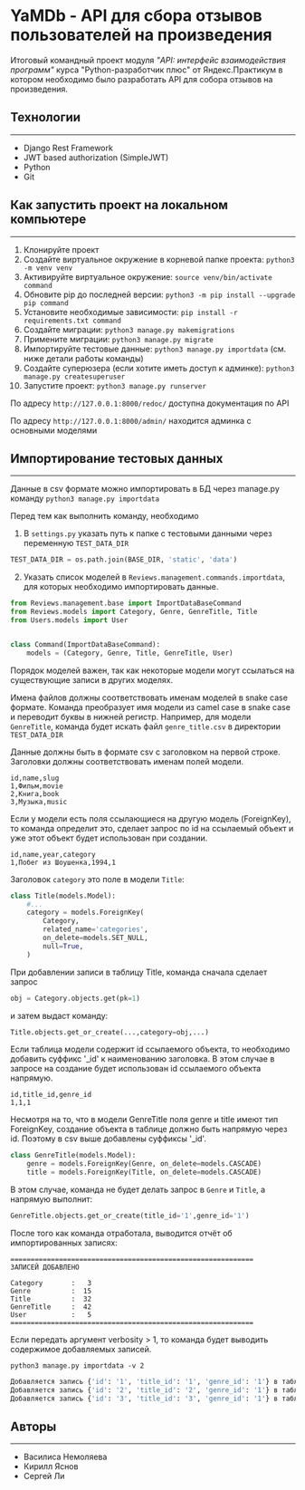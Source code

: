 # YaMDb - API для сбора отзывов пользователей на произведения
Итоговый командный проект модуля *"API: интерфейс взаимодействия программ"* курса "Python-разработчик плюс" от Яндекс.Практикум в котором необходимо было разработать API для собора отзывов на произведения.

## Технологии
--------------
* Django Rest Framework
* JWT based authorization (SimpleJWT)
* Python
* Git

## Как запустить проект на локальном компьютере
------------------------------------------------
1. Клонируйте проект
2. Создайте виртуальное окружение в корневой папке проекта: `python3 -m venv venv`
3. Активируйте виртуальное окружение: `source venv/bin/activate command`
4. Обновите pip до последней версии: `python3 -m pip install --upgrade pip command`
5. Установите необходимые зависимости: `pip install -r requirements.txt command`
6. Создайте миграции: `python3 manage.py makemigrations`
7. Примените миграции: `python3 manage.py migrate`
8. Импортируйте тестовые данные: `python3 manage.py importdata` (см. ниже детали работы команды)
9. Создайте суперюзера (если хотите иметь доступ к админке): `python3 manage.py createsuperuser`
9. Запустите проект: `python3 manage.py runserver`

По адресу `http://127.0.0.1:8000/redoc/` доступна документация по API

По адресу `http://127.0.0.1:8000/admin/` находится админка с основными моделями

## Импортирование тестовых данных
----------------------------------
Данные в csv формате можно импортировать в БД через manage.py команду `python3 manage.py importdata`

Перед тем как выполнить команду, необходимо
1. В `settings.py` указать путь к папке с тестовыми данными через переменную `TEST_DATA_DIR`
```Python
TEST_DATA_DIR = os.path.join(BASE_DIR, 'static', 'data')
```
2. Указать список моделей в `Reviews.management.commands.importdata`, для которых необходимо импортировать данные.
```Python
from Reviews.management.base import ImportDataBaseCommand
from Reviews.models import Category, Genre, GenreTitle, Title
from Users.models import User


class Command(ImportDataBaseCommand):
    models = (Category, Genre, Title, GenreTitle, User)
```

Порядок моделей важен, так как некоторые модели могут ссылаться на существующие записи в других моделях.

Имена файлов должны соответствовать именам моделей в snake case формате.
Команда преобразует имя модели из camel case в snake case и переводит буквы в нижней регистр.
Например, для модели `GenreTitle`, команда будет искать файл `genre_title.csv` в директории `TEST_DATA_DIR`

Данные должны быть в формате csv с заголовком на первой строке. Заголовки должны соответствовать именам полей модели.

```CSV
id,name,slug
1,Фильм,movie
2,Книга,book
3,Музыка,music
```

Если у модели есть поля ссылающиеся на другую модель (ForeignKey), то команда определит это, сделает запрос по id на ссылаемый объект и уже этот объект будет использован при создании.

```CSV
id,name,year,category
1,Побег из Шоушенка,1994,1
```

Заголовок `category` это поле в модели `Title`:

```Python
class Title(models.Model):
    #...
    category = models.ForeignKey(
        Category,
        related_name='categories',
        on_delete=models.SET_NULL,
        null=True,
    )
```

При добавлении записи в таблицу Title, команда сначала сделает запрос
```Python
obj = Category.objects.get(pk=1)
```
и затем выдаст команду:

```Python
Title.objects.get_or_create(...,category=obj,...)
```

Если таблица модели содержит id ссылаемого объекта, то необходимо добавить суффикс '_id' к наименованию заголовка.
В этом случае в запросе на создание будет использован id ссылаемого объекта напрямую.

```CSV
id,title_id,genre_id
1,1,1
```

Несмотря на то, что в модели GenreTitle поля genre и title имеют тип ForeignKey, создание объекта в таблице должно быть напрямую через id. Поэтому в csv выше добавлены суффиксы '_id'.

```Python
class GenreTitle(models.Model):
    genre = models.ForeignKey(Genre, on_delete=models.CASCADE)
    title = models.ForeignKey(Title, on_delete=models.CASCADE)
```

В этом случае, команда не будет делать запрос в `Genre` и `Title`, а напрямую выполнит:

```Python
GenreTitle.objects.get_or_create(title_id='1',genre_id='1')
```

После того как команда отработала, выводится отчёт об импортированных записях:

```
============================================================
ЗАПИСЕЙ ДОБАВЛЕНО

Category       :   3
Genre          :  15
Title          :  32
GenreTitle     :  42
User           :   5
============================================================
```

Если передать аргумент verbosity > 1, то команда будет выводить содержимое добавляемых записей.

`python3 manage.py importdata -v 2`

```Python
Добавляется запись {'id': '1', 'title_id': '1', 'genre_id': '1'} в таблицу модели GenreTitle
Добавляется запись {'id': '2', 'title_id': '2', 'genre_id': '1'} в таблицу модели GenreTitle
Добавляется запись {'id': '3', 'title_id': '3', 'genre_id': '1'} в таблицу модели GenreTitle
```

## Авторы
----------
* Василиса Немоляева
* Кирилл Яснов
* Сергей Ли
